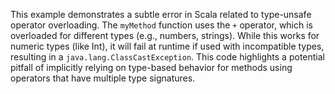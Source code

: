 This example demonstrates a subtle error in Scala related to type-unsafe operator overloading. The `myMethod` function uses the `+` operator, which is overloaded for different types (e.g., numbers, strings). While this works for numeric types (like Int), it will fail at runtime if used with incompatible types, resulting in a `java.lang.ClassCastException`. This code highlights a potential pitfall of implicitly relying on type-based behavior for methods using operators that have multiple type signatures.